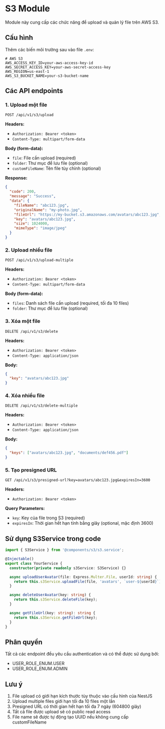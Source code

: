 # S3 Module

Module này cung cấp các chức năng để upload và quản lý file trên AWS S3.

## Cấu hình

Thêm các biến môi trường sau vào file `.env`:

```env
# AWS S3
AWS_ACCESS_KEY_ID=your-aws-access-key-id
AWS_SECRET_ACCESS_KEY=your-aws-secret-access-key
AWS_REGION=us-east-1
AWS_S3_BUCKET_NAME=your-s3-bucket-name
```

## Các API endpoints

### 1. Upload một file

```
POST /api/v1/s3/upload
```

**Headers:**
- `Authorization: Bearer <token>`
- `Content-Type: multipart/form-data`

**Body (form-data):**
- `file`: File cần upload (required)
- `folder`: Thư mục để lưu file (optional)
- `customFileName`: Tên file tùy chỉnh (optional)

**Response:**
```json
{
  "code": 200,
  "message": "Success",
  "data": {
    "fileName": "abc123.jpg",
    "originalName": "my-photo.jpg",
    "fileUrl": "https://my-bucket.s3.amazonaws.com/avatars/abc123.jpg",
    "key": "avatars/abc123.jpg",
    "size": 1024000,
    "mimeType": "image/jpeg"
  }
}
```

### 2. Upload nhiều file

```
POST /api/v1/s3/upload-multiple
```

**Headers:**
- `Authorization: Bearer <token>`
- `Content-Type: multipart/form-data`

**Body (form-data):**
- `files`: Danh sách file cần upload (required, tối đa 10 files)
- `folder`: Thư mục để lưu file (optional)

### 3. Xóa một file

```
DELETE /api/v1/s3/delete
```

**Headers:**
- `Authorization: Bearer <token>`
- `Content-Type: application/json`

**Body:**
```json
{
  "key": "avatars/abc123.jpg"
}
```

### 4. Xóa nhiều file

```
DELETE /api/v1/s3/delete-multiple
```

**Headers:**
- `Authorization: Bearer <token>`
- `Content-Type: application/json`

**Body:**
```json
{
  "keys": ["avatars/abc123.jpg", "documents/def456.pdf"]
}
```

### 5. Tạo presigned URL

```
GET /api/v1/s3/presigned-url?key=avatars/abc123.jpg&expiresIn=3600
```

**Headers:**
- `Authorization: Bearer <token>`

**Query Parameters:**
- `key`: Key của file trong S3 (required)
- `expiresIn`: Thời gian hết hạn tính bằng giây (optional, mặc định 3600)

## Sử dụng S3Service trong code

```typescript
import { S3Service } from '@components/s3/s3.service';

@Injectable()
export class YourService {
  constructor(private readonly s3Service: S3Service) {}

  async uploadUserAvatar(file: Express.Multer.File, userId: string) {
    return this.s3Service.uploadFile(file, 'avatars', `user-${userId}`);
  }

  async deleteUserAvatar(key: string) {
    return this.s3Service.deleteFile(key);
  }

  async getFileUrl(key: string): string {
    return this.s3Service.getFileUrl(key);
  }
}
```

## Phân quyền

Tất cả các endpoint đều yêu cầu authentication và có thể được sử dụng bởi:
- USER_ROLE_ENUM.USER
- USER_ROLE_ENUM.ADMIN

## Lưu ý

1. File upload có giới hạn kích thước tùy thuộc vào cấu hình của NestJS
2. Upload multiple files giới hạn tối đa 10 files một lần
3. Presigned URL có thời gian hết hạn tối đa 7 ngày (604800 giây)
4. Tất cả file được upload sẽ có public read access
5. File name sẽ được tự động tạo UUID nếu không cung cấp customFileName
